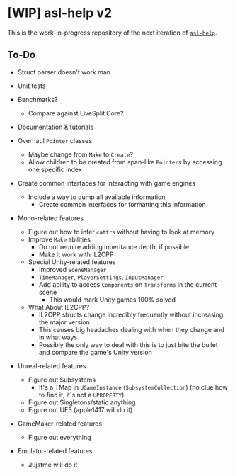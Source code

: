# [WIP] asl-help v2

This is the work-in-progress repository of the next iteration of [`asl-help`](https://github.com/just-ero/asl-help).

## To-Do

- Struct parser doesn't work man

- Unit tests

- Benchmarks?
  - Compare against LiveSplit.Core?

- Documentation & tutorials

- Overhaul `Pointer` classes
  - Maybe change from `Make` to `Create`?
  - Allow children to be created from span-like `Pointer`s by accessing one specific index

- Create common interfaces for interacting with game engines
  - Include a way to dump all available information
    - Create common interfaces for formatting this information

- Mono-related features
  - Figure out how to infer `cattrs` without having to look at memory
  - Improve `Make` abilities
    - Do not require adding inheritance depth, if possible
    - Make it work with IL2CPP
  - Special Unity-related features
    - Improved `SceneManager`
    - `TimeManager`, `PlayerSettings`, `InputManager`
    - Add ability to access `Components` on `Transforms` in the current scene
      - This would mark Unity games 100% solved
  - What About IL2CPP?
    - IL2CPP structs change incredibly frequently without increasing the major version
    - This causes big headaches dealing with when they change and in what ways
    - Possibly the only way to deal with this is to just bite the bullet and compare the game's Unity version

- Unreal-related features
  - Figure out Subsystems
    - It's a TMap in `UGameInstance` (`SubsystemCollection`) (no clue how to find it, it's not a `UPROPERTY`)
  - Figure out Singletons/static anything
  - Figure out UE3 (apple1417 will do it)

- GameMaker-related features
  - Figure out everything

- Emulator-related features
  - Jujstme will do it
